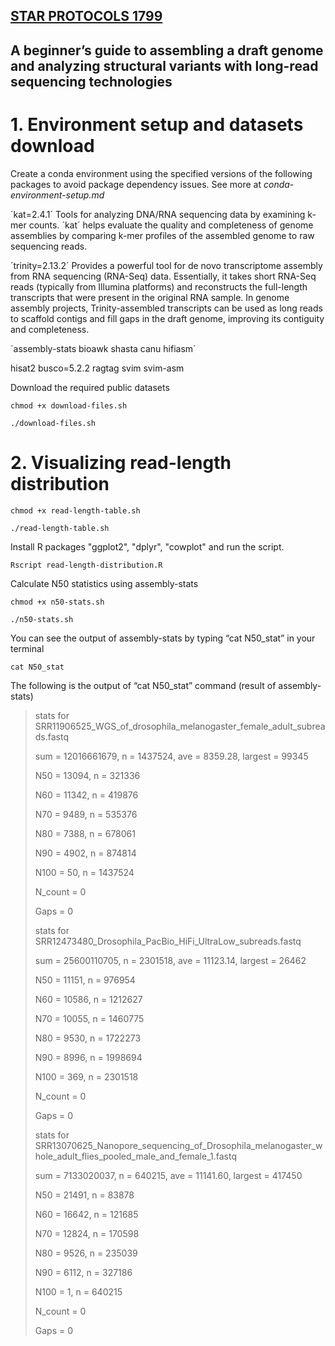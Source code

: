 ## [STAR PROTOCOLS 1799](https://star-protocols.cell.com/protocols/1799)

## A beginner’s guide to assembling a draft genome and analyzing structural variants with long-read sequencing technologies

# 1. Environment setup and datasets download

Create a conda environment using the specified versions of the following packages to avoid package dependency issues. See more at *conda-environment-setup.md*

´kat=2.4.1´
Tools for analyzing DNA/RNA sequencing data by examining k-mer counts. ´kat´ helps evaluate the quality and completeness of genome assemblies by comparing k-mer profiles of the assembled genome to raw sequencing reads.

´trinity=2.13.2´
Provides a powerful tool for de novo transcriptome assembly from RNA sequencing (RNA-Seq) data.  Essentially, it takes short RNA-Seq reads (typically from Illumina platforms) and reconstructs the full-length transcripts that were present in the original RNA sample. In genome assembly projects, Trinity-assembled transcripts can be used as long reads to scaffold contigs and fill gaps in the draft genome, improving its contiguity and completeness.

´assembly-stats bioawk shasta canu hifiasm´


hisat2
busco=5.2.2
ragtag
svim svim-asm

Download the required public datasets

  ```
  chmod +x download-files.sh

  ./download-files.sh
  ```

# 2. Visualizing read-length distribution

  ```
  chmod +x read-length-table.sh

  ./read-length-table.sh
  ```


Install R packages "ggplot2", "dplyr", "cowplot" and run the script.

  ```
  Rscript read-length-distribution.R
  ```


Calculate N50 statistics using assembly-stats

  ```
  chmod +x n50-stats.sh

  ./n50-stats.sh
  ```

You can see the output of assembly-stats by typing “cat N50_stat” in your terminal

  ```
  cat N50_stat
  ```

The following is the output of “cat N50_stat” command (result of assembly-stats)

> stats for SRR11906525_WGS_of_drosophila_melanogaster_female_adult_subreads.fastq
> 
> sum = 12016661679, n = 1437524, ave = 8359.28, largest = 99345
> 
> N50 = 13094, n = 321336
> 
> N60 = 11342, n = 419876
> 
> N70 = 9489, n = 535376
> 
> N80 = 7388, n = 678061
> 
> N90 = 4902, n = 874814
> 
> N100 = 50, n = 1437524
> 
> N_count = 0
> 
> Gaps = 0
> 
> stats for SRR12473480_Drosophila_PacBio_HiFi_UltraLow_subreads.fastq
> 
> sum = 25600110705, n = 2301518, ave = 11123.14, largest = 26462
> 
> N50 = 11151, n = 976954
> 
> N60 = 10586, n = 1212627
> 
> N70 = 10055, n = 1460775
> 
> N80 = 9530, n = 1722273
> 
> N90 = 8996, n = 1998694
> 
> N100 = 369, n = 2301518
> 
> N_count = 0
> 
> Gaps = 0
> 
> stats for SRR13070625_Nanopore_sequencing_of_Drosophila_melanogaster_whole_adult_flies_pooled_male_and_female_1.fastq
> 
> sum = 7133020037, n = 640215, ave = 11141.60, largest = 417450
> 
> N50 = 21491, n = 83878
> 
> N60 = 16642, n = 121685
> 
> N70 = 12824, n = 170598
> 
> N80 = 9526, n = 235039
> 
> N90 = 6112, n = 327186
> 
> N100 = 1, n = 640215
> 
> N_count = 0
> 
> Gaps = 0
> 


